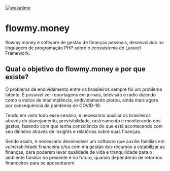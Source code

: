 <!--

## Hi there 👋

**Here are some ideas to get you started:**

🙋‍♀️ A short introduction - what is your organization all about?
🌈 Contribution guidelines - how can the community get involved?
👩‍💻 Useful resources - where can the community find your docs? Is there anything else the community should know?
🍿 Fun facts - what does your team eat for breakfast?
🧙 Remember, you can do mighty things with the power of [Markdown](https://docs.github.com/github/writing-on-github/getting-started-with-writing-and-formatting-on-github/basic-writing-and-formatting-syntax)
-->

[![wakatime](https://wakatime.com/badge/user/12459a56-3f92-4881-b7a4-d675c1c81cf0/project/44bdb395-abdc-4b6d-8201-c1ddedb72caf.svg)](https://wakatime.com/badge/user/12459a56-3f92-4881-b7a4-d675c1c81cf0/project/44bdb395-abdc-4b6d-8201-c1ddedb72caf)

# flowmy.money

flowmy.money é software de gestão de finanças pessoais, desenvolvido na linguagem de programação PHP sobre o ecossistema do Laravel Framework.

## Qual o objetivo do flowmy.money e por que existe?

O problema de endividamento entre os brasileiros sempre foi um problema latente. É possível ver reportagens em jornais,
televisão e rádio dizendo como o índice de inadimplência, endividamento piorou, ainda mais agora por consequência da
pandemia de COVID-19.

Tendo em vista todo esse cenário, é necessário auxiliar os brasileiros através do planejamento, previsibilidade, rastreamento e monitorando dos gastos, fazendo com que tenha consciência do que está acontecendo com seu dinheiro através de insights e relatórios sobre suas finanças.

Sendo assim, é necessário desenvolver um software que auxilie famílias em vulnerabilidade financeira e/ou com má gestão dos recursos a estabilizar as finanças, para poderem levar qualidade de vida e tranquilidade para o ambiente familiar no presente e no futuro, quando dependerão de retornos financeiros para se aposentarem.
